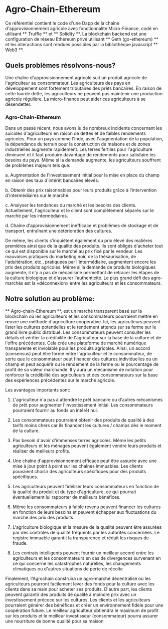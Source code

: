 # Agro-Chain-Ethereum

Ce référentiel contient le code d'une Dapp de la chaîne d'approvisionnement agricole avec fonctionnalité Micro-Finance, codé en utilisant ** Truffle ** et ** Solidity **. La blockchain backend est une configuration de réseau Ethereum privé utilisant ** Geth (go-ethereum) ** et les interactions sont rendues possibles par la bibliothèque javascript ** Web3 **.

## Quels problèmes résolvons-nous?

Une chaîne d'approvisionnement agricole suit un produit agricole de l'agriculteur au consommateur. Les agriculteurs des pays en développement sont fortement tributaires des prêts bancaires. En raison de cette lourde dette, les agriculteurs ne peuvent pas maintenir une production agricole régulière. La micro-finance peut aider ces agriculteurs à se désendetter.

### Agro-Chain-Ethereum

Dans un passé récent, nous avons lu de nombreux incidents concernant les suicides d'agriculteurs en raison de dettes et de faibles rendements agricoles. Pour un pays comme l'Inde, avec l'augmentation de la population, la dépendance du terrain pour la construction de maisons et de zones industrielles augmente rapidement. Les terres fertiles pour l'agriculture diminuent et il faut produire davantage de rendements pour satisfaire les besoins du pays. Même si la demande augmente, les agriculteurs souffrent de problèmes majeurs tels que:

a. Augmentation de l'investissement initial pour la mise en place du champ en raison des taux d'intérêt bancaires élevés.

b. Obtenir des prix raisonnables pour leurs produits grâce à l'intervention d'intermédiaires sur le marché.

c. Analyser les tendances du marché et les besoins des clients. Actuellement, l'agriculteur et le client sont complètement séparés sur le marché par les intermédiaires.

d. Chaîne d'approvisionnement inefficace et problèmes de stockage et de transport, entraînant une détérioration des cultures.

De même, les clients s'inquiètent également du prix élevé des matières premières ainsi que de la qualité des produits. Ils sont obligés d'acheter tout ce qui est disponible sur le marché au prix fixé par le vendeur. Les mauvaises pratiques du marketing noir, de la thésaurisation, de l'adultération, etc., pratiquées par l'intermédiaire, augmentent encore les prix des produits agricoles. Même si la demande de produits biologiques augmente, il n'y a pas de mécanisme permettant de retracer les étapes de la culture biologique et d'assurer l'authenticité.
Le plus grand défi des agro-marchés est la «déconnexion» entre les agriculteurs et les consommateurs.

## Notre solution au problème:

** Agro-chain-Ethereum **, est un marché transparent basé sur la blockchain où les agriculteurs et les consommateurs pourraient mettre en œuvre une méthode d'agriculture coopérative. Ici, les agriculteurs peuvent lister les cultures potentielles et le rendement attendu sur sa ferme sur le grand livre public distribué. Les consommateurs peuvent consulter les détails et vérifier la crédibilité de l'agriculteur sur la base de la culture et de l'offre précédentes. Cela crée une plateforme de marché numérique transparente et inviolable pour les produits agricoles. Ainsi, un accord (consensus) peut être formé entre l'agriculteur et le consommateur, de sorte que le consommateur peut financer des cultures individuelles ou un champ et peut acquérir ou le rendement de la ferme ou le pourcentage de profit de sa valeur marchande. Il y aura un mécanisme de notation pour renforcer la crédibilité des agriculteurs et des consommateurs sur la base des expériences précédentes sur le marché agricole.

Les avantages importants sont:

1. L'agriculteur n'a pas à attendre le prêt bancaire ou d'autres mécanismes de prêt pour augmenter l'investissement initial. Les consommateurs pourraient fournir au fonds un intérêt nul.

2. Les consommateurs pourraient obtenir des produits de qualité à des tarifs moins chers car ils financent les cultures / champs dès le moment de la culture.

3. Pas besoin d'avoir d'immenses terres agricoles. Même les petits agriculteurs et les ménages peuvent également vendre leurs produits et réaliser de meilleurs profits.

4. Une chaîne d'approvisionnement efficace peut être assurée avec une mise à jour point à point sur les chaînes immuables. Les clients pouvaient choisir des agriculteurs spécifiques pour des produits spécifiques.

5. Les agriculteurs peuvent fidéliser leurs consommateurs en fonction de la qualité du produit et du type d'agriculture, ce qui pourrait éventuellement lui rapporter de meilleurs bénéfices.

6. Même les consommateurs à faible revenu peuvent financer les cultures en fonction de leurs besoins et peuvent échapper aux fluctuations du marché des prix des produits.

7. L'agriculture biologique et la mesure de la qualité peuvent être assurées par des contrôles de qualité fréquents par les autorités concernées. Le registre immuable garantit la transparence et réduit les risques de fraude.

8. Les contrats intelligents peuvent fournir un meilleur accord entre les agriculteurs et les consommateurs en cas de divergences survenant en ce qui concerne les catastrophes naturelles, les changements climatiques ou d'autres situations de perte de récolte

Finalement, l'Agrochain construira un agro-marché décentralisé où les agriculteurs pourront facilement lever des fonds pour la culture avec les clients dans sa main pour acheter ses produits. D'autre part, les clients peuvent garantir des produits de qualité à moindre prix avec un investissement précoce sur les cultures. Les clients et les agriculteurs pourraient générer des bénéfices et créer un environnement fidèle pour une coopération future. Le meilleur agriculteur obtiendra le maximum de profit sur les produits et le meilleur investisseur (consommateur) pourra assurer une nourriture de bonne qualité pour sa maison

